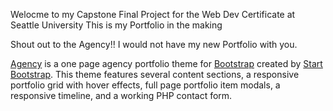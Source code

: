 

Welocme to my Capstone Final Project for the Web Dev Certificate at Seattle University
This is my Portfolio in the making


Shout out to the Agency!! I would not have my new Portfolio with you. 


[Agency](https://startbootstrap.com/template-overviews/agency/) is a one page agency portfolio theme for [Bootstrap](http://getbootstrap.com/) created by [Start Bootstrap](http://startbootstrap.com/). This theme features several content sections, a responsive portfolio grid with hover effects, full page portfolio item modals, a responsive timeline, and a working PHP contact form.

